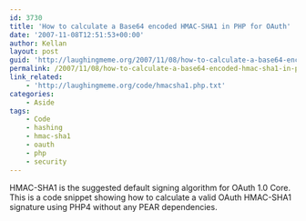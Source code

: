 ```yaml
---
id: 3730
title: 'How to calculate a Base64 encoded HMAC-SHA1 in PHP for OAuth'
date: '2007-11-08T12:51:53+00:00'
author: Kellan
layout: post
guid: 'http://laughingmeme.org/2007/11/08/how-to-calculate-a-base64-encoded-hmac-sha1-in-php-for-oauth/'
permalink: /2007/11/08/how-to-calculate-a-base64-encoded-hmac-sha1-in-php-for-oauth/
link_related:
    - 'http://laughingmeme.org/code/hmacsha1.php.txt'
categories:
    - Aside
tags:
    - Code
    - hashing
    - hmac-sha1
    - oauth
    - php
    - security
---
```


HMAC-SHA1 is the suggested default signing algorithm for OAuth 1.0 Core. This is a code snippet showing how to calculate a valid OAuth HMAC-SHA1 signature using PHP4 without any PEAR dependencies.